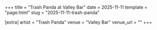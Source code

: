 +++
title = "Trash Panda at Valley Bar"
date = 2025-11-11
template = "page.html"
slug = "2025-11-11-trash-panda"

[extra]
artist = "Trash Panda"
venue = "Valley Bar"
venue_url = ""
+++
